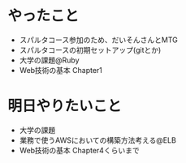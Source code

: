 # やったこと
- スパルタコース参加のため、だいそんさんとMTG
- スパルタコースの初期セットアップ(gitとか)
- 大学の課題@Ruby
- Web技術の基本 Chapter1

# 明日やりたいこと
- 大学の課題
- 業務で使うAWSにおいての構築方法考える@ELB
- Web技術の基本 Chapter4くらいまで